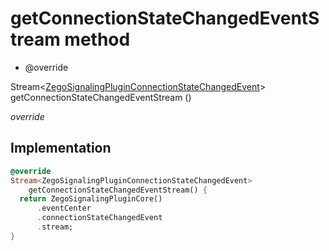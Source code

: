 


# getConnectionStateChangedEventStream method







- @override

Stream&lt;[ZegoSignalingPluginConnectionStateChangedEvent](../../zego_uikit_prebuilt_live_audio_room/ZegoSignalingPluginConnectionStateChangedEvent-class.md)> getConnectionStateChangedEventStream
()

_<span class="feature">override</span>_






## Implementation

```dart
@override
Stream<ZegoSignalingPluginConnectionStateChangedEvent>
    getConnectionStateChangedEventStream() {
  return ZegoSignalingPluginCore()
      .eventCenter
      .connectionStateChangedEvent
      .stream;
}
```







